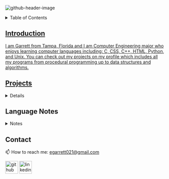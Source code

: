 ![github-header-image](https://github.com/garrettbovo/garrettbovo/assets/154717520/b7afe3a0-edb2-4cea-8b47-e687daa11c87)

<details>
<summary>Table of Contents</summary>
<ol>
  <li>
    <a href='#introduction'>Introduction</a>
  </li>
  <li>
    <a href='#highlighted-projects'>Highlighted Projects</a>
  </li>
  <li>
    <a href='#projects'>Projects</a>
  </li>
  <li>
    <a href='#language-notes'>Language Notes</a>
  </li>
  <li>
    <a href='#Contact'>Contact</ol>
</details>

## Introduction
I am Garrett from Tampa, Florida and I am Computer Engineering major who enjoys learning computer languages including: C, CSS, C++, HTML, Python, and Unix. You can check out my projects on my profile which includes all my programs from procedural programming up to data structures and algorithms.

## Projects
<details>
<summary>Projects</summary>
<ul>
    <details>
        <summary>C Projects</summary>
        <ul>     
            <li><a href="https://github.com/C-Coding-Assignments/Student-Registration-Queue-Part-3">Student Registration Queue Part 3</a></li>
            <li><a href="https://github.com/C-Coding-Assignments/Student-Registration-Queue-Part-2">Student Registration Queue Part 2</a></li>
            <li><a href="https://github.com/C-Coding-Assignments/Student-Registration-Queue-Part-1">Student Registration Queue Part 1</a></li>
            <li><a href="https://github.com/C-Coding-Assignments/Yoga-Studio-Search-Part-2">Yoga Studio Search Part 2</a></li>
            <li><a href="https://github.com/C-Coding-Assignments/Yoga-Studio-Search-Part-1">Yoga Studio Search Part 1</a></li>
            <li><a href="https://github.com/C-Coding-Assignments/Tokenizer">Tokenizer</a></li>
            <li><a href="https://github.com/C-Coding-Assignments/Word-Score-Game">Word Score Gsme</a></li>
            <li><a href="https://github.com/C-Coding-Assignments/Split-String">Split String</a></li>
            <li><a href="https://github.com/C-Coding-Assignments/Before-and-After-Array">Before and After Array</a></li>
            <li><a href="https://github.com/C-Coding-Assignments/Board-Game">Board Game</a></li>
            <li><a href="https://github.com/C-Coding-Assignments/Distinct-Numbers">Distinct Numbers</a></li>
            <li><a href="https://github.com/C-Coding-Assignments/Good-Sequence-Checker">Good Sequence Checker</a></li>
            <li><a href="https://github.com/C-Coding-Assignments/Scrabble">Scrabble</a></li>
            <li><a href="https://github.com/C-Coding-Assignments/Oscillating-Performances">Oscillating Performances</a></li>
            <li><a href="https://github.com/C-Coding-Assignments/Bounce-House-Rental-Cost-Calculator">Bounce House Rental Cost Calculator</a></li>
        </ul>
    </details>  
</ul>  
</details>

## Language Notes
<details>
<summary>Notes</summary>
<ul>
    <details>
        <summary><a href='https://github.com/Programming-Notes-all-languages/C-Notes'>C</a></summary>
        <ul>
            <li><a href="https://github.com/Programming-Notes-all-languages/C-Notes/tree/main/C%20Basics">C Basics</a></li>
            <li><a href="https://github.com/Programming-Notes-all-languages/C-Notes/tree/main/Expressions">Expressions</a></li>
            <li><a href="https://github.com/Programming-Notes-all-languages/C-Notes/tree/main/Formatted%20Input%20and%20Output">Formatted Input and Output</a></li>
            <li><a href="https://github.com/Programming-Notes-all-languages/C-Notes/tree/main/Selection%20Statements">Selection Statements</a></li>
            <li><a href="https://github.com/Programming-Notes-all-languages/C-Notes/tree/main/Loops">Loops</a></li>
            <li><a href="https://github.com/Programming-Notes-all-languages/C-Notes/tree/main/Arrays">Arrays</a></li>
            <li><a href="https://github.com/Programming-Notes-all-languages/C-Notes/tree/main/Functions">Functions</a></li>
            <li><a href="https://github.com/Programming-Notes-all-languages/C-Notes/tree/main/Basic%20Type(s)">Basic Types</a></li>
            <li><a href="https://github.com/Programming-Notes-all-languages/C-Notes/tree/main/Program%20Organization">Program Organization</a></li>
            <li><a href="https://github.com/Programming-Notes-all-languages/C-Notes/tree/main/Pointers">Pointers</a></li>
            <li><a href="https://github.com/Programming-Notes-all-languages/C-Notes/tree/main/Pointers%20and%20Arrays">Pointers and Arrays</a></li>
            <li><a href="https://github.com/Programming-Notes-all-languages/C-Notes/tree/main/Strings">Strings</a></li>
            <li><a href="https://github.com/Programming-Notes-all-languages/C-Notes/tree/main/Structures">Structures</a></li>
            <li><a href="https://github.com/Programming-Notes-all-languages/C-Notes/tree/main/Files">Files</a></li>
            <li><a href="https://github.com/Programming-Notes-all-languages/C-Notes/tree/main/Advanced%20Uses%20of%20Pointers">Advanced Uses of Pointers</a></li>
            <li><a href="https://github.com/Programming-Notes-all-languages/C-Notes/tree/main/Writing%20Large%20Programs">Writing Large Programs</a></li>
        </ul>
    </details>   
    <li>
        <a href='https://github.com/Programming-Notes-all-languages/CSS-and-HTML'>CSS and HTML</a>
    </li>
    <li>
        <a href='https://github.com/Programming-Notes-all-languages/CPP-Notes/tree/main/Procedural%20Programming'>C++</a>
    </li> 
    <li>
        <a href='https://github.com/Programming-Notes-all-languages/Python-Notes'>Python</a>
    </li> 
</ul>
</details>

## Contact
📫 How to reach me: egarrett021@gmail.com 

[<img src='https://cdn.jsdelivr.net/npm/simple-icons@3.0.1/icons/github.svg' alt='github' height='40'>](https://github.com/garrettbovo)  [<img src='https://cdn.jsdelivr.net/npm/simple-icons@3.0.1/icons/linkedin.svg' alt='linkedin' height='40'>](https://www.linkedin.com/in/garrett-ellis-740b202a6/)  
